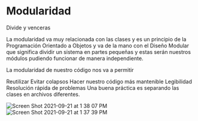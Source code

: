 # Modularidad

Divide y venceras

La modularidad va muy relacionada con las clases y es un principio de la Programación Orientado a Objetos y va de la mano con el Diseño Modular que significa dividir un sistema en partes pequeñas y estas serán nuestros módulos pudiendo funcionar de manera independiente.

La modularidad de nuestro código nos va a permitir

Reutilizar
Evitar colapsos
Hacer nuestro código más mantenible
Legibilidad
Resolución rápida de problemas
Una buena práctica es separando las clases en archivos diferentes.

![Screen Shot 2021-09-21 at 1 38 07 PM](https://user-images.githubusercontent.com/7098685/134228502-fec84172-dc30-422d-a660-5f5f2dbf9c7b.png)
![Screen Shot 2021-09-21 at 1 37 39 PM](https://user-images.githubusercontent.com/7098685/134228516-70b493cf-176c-4d90-b2e2-6b199976e422.png)
